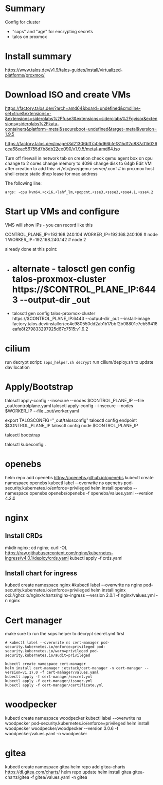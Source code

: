 # Summary
Config for cluster
- "sops" and "age" for encrypting secrets
- talos on proxmox

# Install summary
https://www.talos.dev/v1.9/talos-guides/install/virtualized-platforms/proxmox/


# Download ISO and create VMs
https://factory.talos.dev/?arch=amd64&board=undefined&cmdline-set=true&extensions=-&extensions=siderolabs%2Ffuse3&extensions=siderolabs%2Fgvisor&extensions=siderolabs%2Fkata-containers&platform=metal&secureboot=undefined&target=metal&version=1.9.5

https://factory.talos.dev/image/3d21306bff7a05d66bfef815d12d887a115026cca68eac56755d7b8db22ee090/v1.9.5/metal-amd64.iso

Turn off firewall in network tab on creation
check qemu agent box on cpu
change to 2 cores
change memory to 4096
change disk to 64gb
Edit VM after creation to add this:
vi /etc/pve/qemu-server/<vmid>.conf # in proxmox host shell
create static dhcp lease for mac address

The following line:

    args: -cpu kvm64,+cx16,+lahf_lm,+popcnt,+sse3,+ssse3,+sse4.1,+sse4.2

# Start up VMs and configure
VMS will show IPs - you can record like this

CONTROL_PLANE_IP=192.168.240.104
WORKER_IP=192.168.240.108 # node 1
WORKER_IP=192.168.240.142 # node 2

already done at this point:
- # alternate - talosctl gen config talos-proxmox-cluster https://$CONTROL_PLANE_IP:6443 --output-dir _out
- talosctl gen config talos-proxmox-cluster https://$CONTROL_PLANE_IP:6443 --output-dir _out --install-image factory.talos.dev/installer/ce4c980550dd2ab1b17bbf2b08801c7eb59418eafe8f279833297925d67c7515:v1.9.2

# cilium
run decrypt script: `sops_helper.sh decrypt`
run cilium/deploy.sh to update dav location

# Apply/Bootstrap
talosctl apply-config --insecure --nodes $CONTROL_PLANE_IP --file _out/controlplane.yaml
talosctl apply-config --insecure --nodes $WORKER_IP --file _out/worker.yaml

export TALOSCONFIG="_out/talosconfig"
talosctl config endpoint $CONTROL_PLANE_IP
talosctl config node $CONTROL_PLANE_IP

talosctl bootstrap

talosctl kubeconfig .

# openebs
helm repo add openebs https://openebs.github.io/openebs
kubectl create namespace openebs
kubectl label --overwrite ns openebs pod-security.kubernetes.io/enforce=privileged
helm install openebs --namespace openebs openebs/openebs -f openebs/values.yaml --version 4.2.0

# nginx
## Install CRDs
mkdir nginx; cd nginx;
curl -OL https://raw.githubusercontent.com/nginx/kubernetes-ingress/v4.0.1/deploy/crds.yaml
kubectl apply -f crds.yaml

## Install chart for ingress
kubectl create namespace nginx
#kubectl label --overwrite ns nginx pod-security.kubernetes.io/enforce=privileged
helm install nginx oci://ghcr.io/nginx/charts/nginx-ingress --version 2.0.1 -f nginx/values.yml -n nginx

# Cert manager
make sure to run the sops helper to decrypt secret.yml first

    # kubectl label --overwrite ns cert-manager pod-security.kubernetes.io/enforce=privileged pod-security.kubernetes.io/warn=privileged pod-security.kubernetes.io/audit=privileged

    kubectl create namespace cert-manager
    helm install cert-manager jetstack/cert-manager -n cert-manager --version=v1.17.0 -f cert-manager/values.yaml
    kubectl apply -f cert-manager/secret.yml
    kubectl apply -f cert-manager/issuer.yml
    kubectl apply -f cert-manager/certificate.yml

# woodpecker
kubectl create namespace woodpecker
kubectl label --overwrite ns woodpecker pod-security.kubernetes.io/enforce=privileged
helm install woodpecker woodpecker/woodpecker --version 3.0.6 -f woodpecker/values.yaml -n woodpecker

# gitea
kubectl create namespace gitea
helm repo add gitea-charts https://dl.gitea.com/charts/
helm repo update
helm install gitea gitea-charts/gitea -f gitea/values.yaml -n gitea
